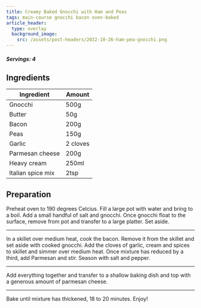 ```yaml
---
title: Creamy Baked Gnocchi with Ham and Peas
tags: main-course gnocchi bacon oven-baked
article_header:
  type: overlay
  background_image:
    src: /assets/post-headers/2022-10-26-ham-pea-gnocchi.png
---
```


##### Servings: 4

## Ingredients

| Ingredient        | Amount   |
| ----------------- | -------- |
| Gnocchi           | 500g     |
| Butter            | 50g      |
| Bacon             | 200g     |
| Peas              | 150g     |
| Garlic            | 2 cloves |
| Parmesan cheese   | 200g     |
| Heavy cream       | 250ml    |
| Italian spice mix | 2tsp     |

## Preparation

Preheat oven to 190 degrees Celcius. Fill a large pot with water and bring to a boil. Add a small handful of salt and gnocchi. Once gnocchi float to the surface, remove from pot and transfer to a large platter. Set aside.

---

In a skillet over medium heat, cook the bacon. Remove it from the skillet and set aside with cooked gnocchi. Add the cloves of garlic, cream and spices to skillet and simmer over medium heat. Once mixture has reduced by a third, add Parmesan and stir. Season with salt and pepper.

---

Add everything together and transfer to a shallow baking dish and top with a generous amount of parmesan cheese.

---

Bake until mixture has thickened, 18 to 20 minutes. Enjoy!

